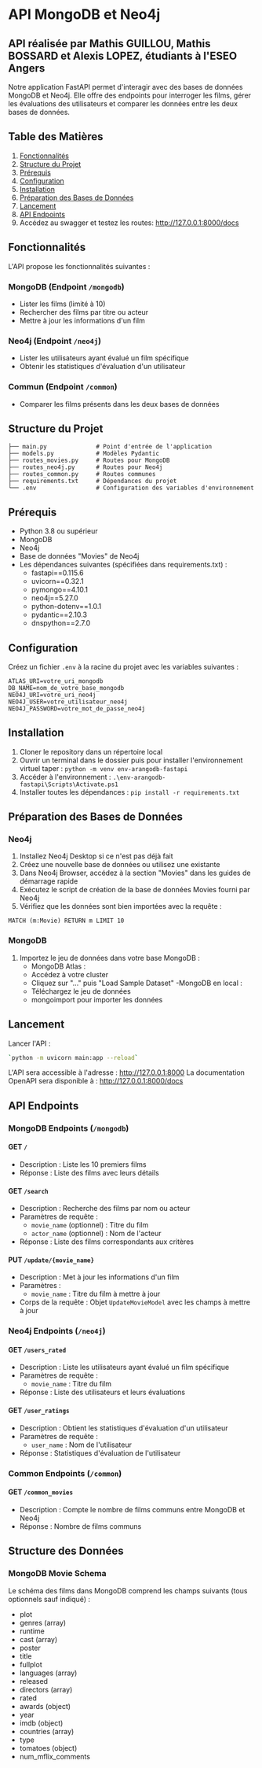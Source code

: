 # API MongoDB et Neo4j

## API réalisée par Mathis GUILLOU, Mathis BOSSARD et Alexis LOPEZ, étudiants à l'ESEO Angers 

Notre application FastAPI permet d'interagir avec des bases de données MongoDB et Neo4j. Elle offre des endpoints pour interroger les films, gérer les évaluations des utilisateurs et comparer les données entre les deux bases de données.

## Table des Matières

1. [Fonctionnalités](#fonctionnalités)
2. [Structure du Projet](#structure-du-projet)
3. [Prérequis](#prérequis)
4. [Configuration](#configuration)
5. [Installation](#installation)
6. [Préparation des Bases de Données](#préparation-des-bases-de-données)
7. [Lancement](#lancement)
8. [API Endpoints](#api-endpoints)
9. Accédez au swagger et testez les routes: http://127.0.0.1:8000/docs

## Fonctionnalités

L'API propose les fonctionnalités suivantes :

### MongoDB (Endpoint `/mongodb`)
- Lister les films (limité à 10)
- Rechercher des films par titre ou acteur
- Mettre à jour les informations d'un film

### Neo4j (Endpoint `/neo4j`)
- Lister les utilisateurs ayant évalué un film spécifique
- Obtenir les statistiques d'évaluation d'un utilisateur

### Commun (Endpoint `/common`)
- Comparer les films présents dans les deux bases de données

## Structure du Projet

```
├── main.py              # Point d'entrée de l'application
├── models.py            # Modèles Pydantic
├── routes_movies.py     # Routes pour MongoDB
├── routes_neo4j.py      # Routes pour Neo4j
├── routes_common.py     # Routes communes
├── requirements.txt     # Dépendances du projet
└── .env                 # Configuration des variables d'environnement
```

## Prérequis

- Python 3.8 ou supérieur
- MongoDB
- Neo4j
- Base de données "Movies" de Neo4j
- Les dépendances suivantes (spécifiées dans requirements.txt) :
  - fastapi==0.115.6
  - uvicorn==0.32.1
  - pymongo==4.10.1
  - neo4j==5.27.0
  - python-dotenv==1.0.1
  - pydantic==2.10.3
  - dnspython==2.7.0

## Configuration

Créez un fichier `.env` à la racine du projet avec les variables suivantes :

```
ATLAS_URI=votre_uri_mongodb
DB_NAME=nom_de_votre_base_mongodb
NEO4J_URI=votre_uri_neo4j
NEO4J_USER=votre_utilisateur_neo4j
NEO4J_PASSWORD=votre_mot_de_passe_neo4j
```

## Installation

1) Cloner le repository dans un répertoire local
2) Ouvrir un terminal dans le dossier puis pour installer l'environnement virtuel taper :
   ` python -m venv env-arangodb-fastapi `
3) Accéder à l'environnement : `.\env-arangodb-fastapi\Scripts\Activate.ps1`
4) Installer toutes les dépendances : `pip install -r requirements.txt`


## Préparation des Bases de Données

### Neo4j
1. Installez Neo4j Desktop si ce n'est pas déjà fait
2. Créez une nouvelle base de données ou utilisez une existante
3. Dans Neo4j Browser, accédez à la section "Movies" dans les guides de démarrage rapide
4. Exécutez le script de création de la base de données Movies fourni par Neo4j
5. Vérifiez que les données sont bien importées avec la requête :
```cypher
MATCH (m:Movie) RETURN m LIMIT 10
```

### MongoDB
1. Importez le jeu de données dans votre base MongoDB :
   -  MongoDB Atlas :
     - Accédez à votre cluster
     - Cliquez sur "..." puis "Load Sample Dataset"
   -MongoDB en local :
     - Téléchargez le jeu de données 
     -  mongoimport pour importer les données

## Lancement

Lancer l'API : 
```bash
`python -m uvicorn main:app --reload`
```

L'API sera accessible à l'adresse : http://127.0.0.1:8000
La documentation OpenAPI sera disponible à : http://127.0.0.1:8000/docs

## API Endpoints

### MongoDB Endpoints (`/mongodb`)

#### GET `/`
- Description : Liste les 10 premiers films
- Réponse : Liste des films avec leurs détails

#### GET `/search`
- Description : Recherche des films par nom ou acteur
- Paramètres de requête : 
  - `movie_name` (optionnel) : Titre du film
  - `actor_name` (optionnel) : Nom de l'acteur
- Réponse : Liste des films correspondants aux critères

#### PUT `/update/{movie_name}`
- Description : Met à jour les informations d'un film
- Paramètres : 
  - `movie_name` : Titre du film à mettre à jour
- Corps de la requête : Objet `UpdateMovieModel` avec les champs à mettre à jour

### Neo4j Endpoints (`/neo4j`)

#### GET `/users_rated`
- Description : Liste les utilisateurs ayant évalué un film spécifique
- Paramètres de requête :
  - `movie_name` : Titre du film
- Réponse : Liste des utilisateurs et leurs évaluations

#### GET `/user_ratings`
- Description : Obtient les statistiques d'évaluation d'un utilisateur
- Paramètres de requête :
  - `user_name` : Nom de l'utilisateur
- Réponse : Statistiques d'évaluation de l'utilisateur

### Common Endpoints (`/common`)

#### GET `/common_movies`
- Description : Compte le nombre de films communs entre MongoDB et Neo4j
- Réponse : Nombre de films communs

## Structure des Données

### MongoDB Movie Schema
Le schéma des films dans MongoDB comprend les champs suivants (tous optionnels sauf indiqué) :
- plot
- genres (array)
- runtime
- cast (array)
- poster
- title
- fullplot
- languages (array)
- released
- directors (array)
- rated
- awards (object)
- year
- imdb (object)
- countries (array)
- type
- tomatoes (object)
- num_mflix_comments
